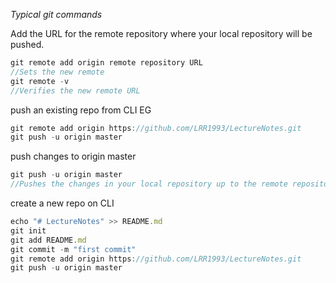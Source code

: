 _Typical git commands_

Add the URL for the remote repository where your local repository will be pushed.

```js
git remote add origin remote repository URL
//Sets the new remote
git remote -v
//Verifies the new remote URL
```

push an existing repo from CLI EG

```js
git remote add origin https://github.com/LRR1993/LectureNotes.git
git push -u origin master
```

push changes to origin master
```js
git push -u origin master
//Pushes the changes in your local repository up to the remote repository you specified as the origin
```

create a new repo on CLI

```js
echo "# LectureNotes" >> README.md
git init
git add README.md
git commit -m "first commit"
git remote add origin https://github.com/LRR1993/LectureNotes.git
git push -u origin master
```
